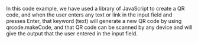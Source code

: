 In this code example, we have used a library of JavaScript to create a QR code, and when the user enters any text or link in the input field and presses Enter, that keyword (text) will generate a new QR code by using qrcode.makeCode, and that QR code can be scanned by any device and will give the output that the user entered in the input field.

